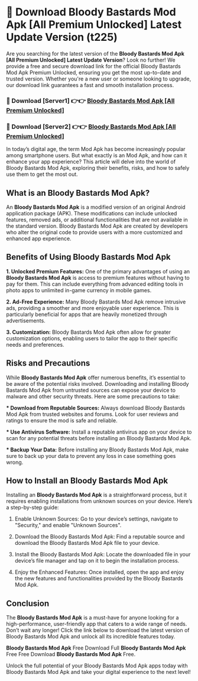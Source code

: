 # 🤖 Download Bloody Bastards Mod Apk [All Premium Unlocked] Latest Update Version (t225)

Are you searching for the latest version of the <strong>Bloody Bastards Mod Apk [All Premium Unlocked] Latest Update Version</strong>? Look no further! We provide a free and secure download link for the official Bloody Bastards Mod Apk Premium Unlocked, ensuring you get the most up-to-date and trusted version. Whether you're a new user or someone looking to upgrade, our download link guarantees a fast and smooth installation process.


<h3>📌 Download [Server1] 👉👉 <a href="https://hapymods.com?title=Bloody+Bastards+Mod+Apk&ref=3B1">Bloody Bastards Mod Apk [All Premium Unlocked]</a></h3>

<h3>📌 Download [Server2] 👉👉 <a href="https://hapymods.com?title=Bloody+Bastards+Mod+Apk&ref=3B1">Bloody Bastards Mod Apk [All Premium Unlocked]</a></h3>


In today’s digital age, the term Mod Apk has become increasingly popular among smartphone users. But what exactly is an Mod Apk, and how can it enhance your app experience? This article will delve into the world of Bloody Bastards Mod Apk, exploring their benefits, risks, and how to safely use them to get the most out.


<h2>What is an Bloody Bastards Mod Apk?</h2>

An <strong>Bloody Bastards Mod Apk</strong> is a modified version of an original Android application package (APK). These modifications can include unlocked features, removed ads, or additional functionalities that are not available in the standard version. Bloody Bastards Mod Apk are created by developers who alter the original code to provide users with a more customized and enhanced app experience.


<h2>Benefits of Using Bloody Bastards Mod Apk</h2>

<strong> 1. Unlocked Premium Features:</strong> One of the primary advantages of using an <strong>Bloody Bastards Mod Apk</strong> is access to premium features without having to pay for them. This can include everything from advanced editing tools in photo apps to unlimited in-game currency in mobile games.

<strong> 2. Ad-Free Experience:</strong> Many Bloody Bastards Mod Apk remove intrusive ads, providing a smoother and more enjoyable user experience. This is particularly beneficial for apps that are heavily monetized through advertisements.

<strong> 3. Customization:</strong> Bloody Bastards Mod Apk often allow for greater customization options, enabling users to tailor the app to their specific needs and preferences.


<h2>Risks and Precautions</h2>

While <strong>Bloody Bastards Mod Apk</strong> offer numerous benefits, it’s essential to be aware of the potential risks involved. Downloading and installing Bloody Bastards Mod Apk from untrusted sources can expose your device to malware and other security threats. Here are some precautions to take:

<strong> * Download from Reputable Sources:</strong> Always download Bloody Bastards Mod Apk from trusted websites and forums. Look for user reviews and ratings to ensure the mod is safe and reliable.

<strong> * Use Antivirus Software:</strong> Install a reputable antivirus app on your device to scan for any potential threats before installing an Bloody Bastards Mod Apk.

<strong> * Backup Your Data:</strong> Before installing any Bloody Bastards Mod Apk, make sure to back up your data to prevent any loss in case something goes wrong.


<h2>How to Install an Bloody Bastards Mod Apk</h2>

Installing an <strong>Bloody Bastards Mod Apk</strong> is a straightforward process, but it requires enabling installations from unknown sources on your device. Here’s a step-by-step guide:

 1. Enable Unknown Sources: Go to your device’s settings, navigate to "Security," and enable "Unknown Sources".

 2. Download the Bloody Bastards Mod Apk: Find a reputable source and download the Bloody Bastards Mod Apk file to your device.

 3. Install the Bloody Bastards Mod Apk: Locate the downloaded file in your device’s file manager and tap on it to begin the installation process.

 4. Enjoy the Enhanced Features: Once installed, open the app and enjoy the new features and functionalities provided by the Bloody Bastards Mod Apk.


<h2><strong>Conclusion</strong></h2>

The <strong>Bloody Bastards Mod Apk</strong> is a must-have for anyone looking for a high-performance, user-friendly app that caters to a wide range of needs. Don’t wait any longer! Click the link below to download the latest version of Bloody Bastards Mod Apk and unlock all its incredible features today.

<strong>Bloody Bastards Mod Apk</strong> Free Download Full <strong>Bloody Bastards Mod Apk</strong> Free Free Download <strong>Bloody Bastards Mod Apk</strong> Free.

Unlock the full potential of your Bloody Bastards Mod Apk apps today with Bloody Bastards Mod Apk and take your digital experience to the next level!